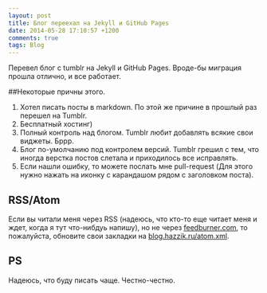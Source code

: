 ```yaml
---
layout: post
title: Блог переехал на Jekyll и GitHub Pages
date: 2014-05-28 17:10:57 +1200
comments: true
tags: Blog
---
```

Перевел блог с tumblr на Jekyll и GitHub Pages. Вроде-бы миграция прошла отлично, и все работает.

##Некоторые причны этого.

1. Хотел писать посты в markdown. По этой же причине в прошлый раз перешел на Tumblr.
2. Бесплатный хостинг)
3. Полный контроль над блогом. Tumblr любит добавлять всякие свои виджеты. Бррр.
4. Блог по-умолчанию под контролем версий. Tumblr грешил с тем, что иногда верстка постов слетала и приходилось все исправлять. 
5. Если нашли ошибку, то можете послать мне pull-request (Для этого нужно нажать на иконку с карандашом <i class="fa fa-pencil"></i> рядом с заголовком поста).

## RSS/Atom
Если вы читали меня через RSS (надеюсь, что кто-то еще читает меня и ждет, когда я тут что-нибдуь напишу), но не через [feedburner.com](http://feedburner.com), то пожалуйста, обновите свои закладки на [blog.hazzik.ru/atom.xml](http://blog.hazzik.ru/atom.xml).

## PS
Надеюсь, что буду писать чаще. Честно-честно.

